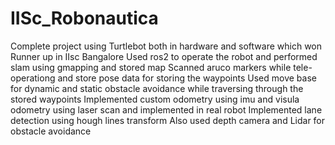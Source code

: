 # IISc_Robonautica
Complete project using Turtlebot both in hardware and software which won Runner up in IIsc Bangalore
Used ros2 to operate the robot and performed slam using gmapping and stored map
Scanned aruco markers while tele-operationg and store pose data for storing the waypoints
Used move base for dynamic and static obstacle avoidance while traversing through the stored waypoints
Implemented custom odometry using imu and visula odometry using laser scan and implemented in real robot
Implemented lane detection using hough lines transform
Also used depth camera and Lidar for obstacle avoidance
